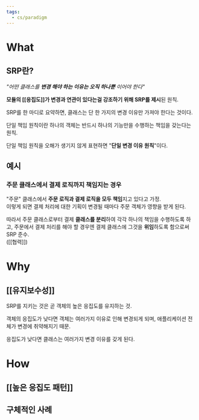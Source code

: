 ```yaml
---
tags:
  - cs/paradigm
---
```


# What

## SRP란?

_"어떤 클래스를 **변경 해야 하는 이유는 오직 하나뿐** 이어야 한다"_


**모듈의 [[응집도]]가 변경과 연관이 있다는걸 강조하기 위해 SRP를 제시**된 원칙.

SRP를 한 마디로 요약하면, 클래스는 단 한 가지의 변경 이유만 가져야 한다는 것이다.  

단일 책임 원칙이란 하나의 객체는 반드시 하나의 기능만을 수행하는 책임을 갖는다는 원칙.

단일 책임 원칙을 오해가 생기지 않게 표현하면 "**단일 변경 이유 원칙**"이다.

## 예시

### 주문 클래스에서 결제 로직까지 책임지는 경우

"주문" 클래스에서 **주문 로직과 결제 로직을 모두 책임**지고 있다고 가정.  
이렇게 되면 결제 처리에 대한 기획이 변경될 때마다 주문 객체가 영향을 받게 된다.  

따라서 주문 클래스로부터 결제 **클래스를 분리**하여 각각 하나의 책임을 수행하도록 하고, 주문에서 결제 처리를 해야 할 경우엔 결제 클래스에 그것을 **위임**하도록 함으로써 SRP 준수.  
 ([[협력]])  



# Why
## [[유지보수성]]

SRP를 지키는 것은 곧 객체의 높은 응집도를 유지하는 것.  

객체의 응집도가 낮다면 객체는 여러가지 이유로 인해 변경되게 되며, 애플리케이션 전체가 변경에 취약해지기 때문. 

응집도가 낮다면 클래스는 여러가지 변경 이유를 갖게 된다.  


# How

## [[높은 응집도 패턴]]



## 구체적인 사례


